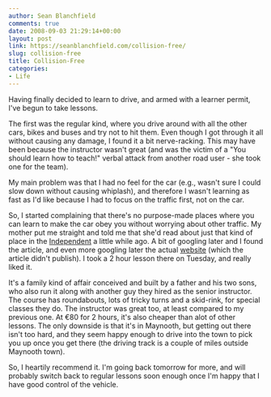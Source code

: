 ```yaml
---
author: Sean Blanchfield
comments: true
date: 2008-09-03 21:29:14+00:00
layout: post
link: https://seanblanchfield.com/collision-free/
slug: collision-free
title: Collision-Free
categories:
- Life
---
```


Having finally decided to learn to drive, and armed with a learner permit, I've begun to take lessons.

<!-- more -->

The first was the regular kind, where you drive around with all the other cars, bikes and buses and try not to hit them. Even though I got through it all without causing any damage, I found it a bit nerve-racking. This may have been because the instructor wasn't great (and was the victim of a "You should learn how to teach!" verbal attack from another road user - she took one for the team).


My main problem was that I had no feel for the car (e.g., wasn't sure I could slow down without causing whiplash), and therefore I wasn't learning as fast as I'd like because I had to focus on the traffic first, not on the car.

So, I started complaining that there's no purpose-made places where you can learn to make the car obey you without worrying about other traffic. My mother put me straight and told me that she'd read about just that kind of place in the [Independent](http://www.independent.ie/national-news/private-circuit-puts-learners-in-the-driving-seat-1457491.html "Independent") a little while ago. A bit of googling later and I found the article, and even more googling later the actual [website](http://www.drivingcampus.ie/ "website") (which the article didn't publish). I took a 2 hour lesson there on Tuesday, and really liked it.

It's a family kind of affair conceived and built by a father and his two sons, who also run it along with another guy they hired as the senior instructor. The course has roundabouts, lots of tricky turns and a skid-rink, for special classes they do. The instructor was great too, at least compared to my previous one. At €80 for 2 hours, it's also cheaper than alot of other lessons. The only downside is that it's in Maynooth, but getting out there isn't too hard, and they seem happy enough to drive into the town to pick you up once you get there (the driving track is a couple of miles outside Maynooth town).

So, I heartily recommend it. I'm going back tomorrow for more, and will probably switch back to regular lessons soon enough once I'm happy that I have good control of the vehicle.